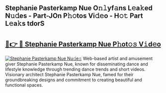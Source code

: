 ## Stephanie Pasterkamp Nue O𝚗𝚕yf𝚊ns L𝚎a𝚔ed N𝚞𝚍es - Part-JOn P𝚑𝚘tos Vi𝚍𝚎o - H𝚘𝚝 Part L𝚎a𝚔s tdorS

# <h2><a href="http://kf13rqw.oniu.top/?m=Stephanie+Pasterkamp+Nue">🔗👉 🔴 Stephanie Pasterkamp Nue P𝚑ot𝚘𝚜 V𝚒d𝚎o</a></h2>

[![Stephanie Pasterkamp Nue Nu𝚍e𝚜](https://i.imgur.com/0qMVB7G.gif)](http://kf13rqw.oniu.top/?m=Stephanie+Pasterkamp+Nue)
Web-based artist and amusement giver Stephanie Pasterkamp Nue, known for disseminating dance and lifestyle knowledge through trending dance trends and short videos. Visionary architect Stephanie Pasterkamp Nue, famed for their groundbreaking designs and commitment to creating beautiful and functional spaces.  
